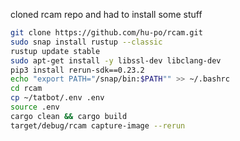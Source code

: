 cloned rcam repo and had to install some stuff

```bash
git clone https://github.com/hu-po/rcam.git
sudo snap install rustup --classic
rustup update stable
sudo apt-get install -y libssl-dev libclang-dev
pip3 install rerun-sdk==0.23.2
echo "export PATH="/snap/bin:$PATH"" >> ~/.bashrc
cd rcam
cp ~/tatbot/.env .env
source .env
cargo clean && cargo build
target/debug/rcam capture-image --rerun
```

